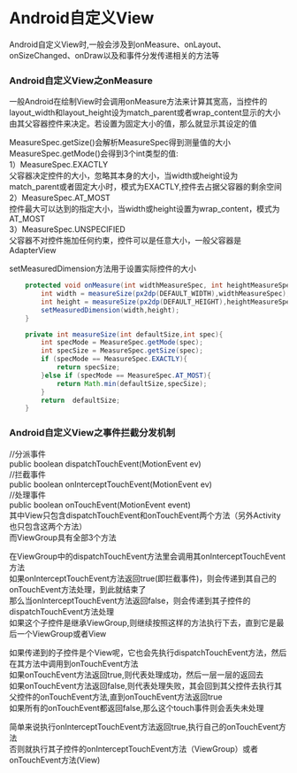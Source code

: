 # Android自定义View
Android自定义View时,一般会涉及到onMeasure、onLayout、onSizeChanged、onDraw以及和事件分发传递相关的方法等

### Android自定义View之onMeasure
一般Android在绘制View时会调用onMeasure方法来计算其宽高，当控件的layout_width和layout_height设为match_parent或者wrap_content显示的大小由其父容器控件来决定。若设置为固定大小的值，那么就显示其设定的值

MeasureSpec.getSize()会解析MeasureSpec得到测量值的大小  
MeasureSpec.getMode()会得到3个int类型的值:  
1）MeasureSpec.EXACTLY  
   父容器决定控件的大小，忽略其本身的大小，当width或height设为match_parent或者固定大小时，模式为EXACTLY,控件去占据父容器的剩余空间  
2）MeasureSpec.AT_MOST  
   控件最大可以达到的指定大小，当width或height设置为wrap_content，模式为AT_MOST  
3）MeasureSpec.UNSPECIFIED  
   父容器不对控件施加任何约束，控件可以是任意大小，一般父容器是AdapterView  

   setMeasuredDimension方法用于设置实际控件的大小
```JAVA
    protected void onMeasure(int widthMeasureSpec, int heightMeasureSpec) {
        int width = measureSize(px2dp(DEFAULT_WIDTH),widthMeasureSpec);
        int height = measureSize(px2dp(DEFAULT_HEIGHT),heightMeasureSpec);
        setMeasuredDimension(width,height);
    }

    private int measureSize(int defaultSize,int spec){
        int specMode = MeasureSpec.getMode(spec);
        int specSize = MeasureSpec.getSize(spec);
        if (specMode == MeasureSpec.EXACTLY){
            return specSize;
        }else if (specMode == MeasureSpec.AT_MOST){
            return Math.min(defaultSize,specSize);
        }
        return  defaultSize;
    }
```

### Android自定义View之事件拦截分发机制
//分派事件  
public boolean dispatchTouchEvent(MotionEvent ev)  
//拦截事件     
public boolean onInterceptTouchEvent(MotionEvent ev)  
//处理事件  
public boolean onTouchEvent(MotionEvent event)  
其中View只包含dispatchTouchEvent和onTouchEvent两个方法（另外Activity也只包含这两个方法）  
而ViewGroup具有全部3个方法      

在ViewGroup中的dispatchTouchEvent方法里会调用其onInterceptTouchEvent方法  
如果onInterceptTouchEvent方法返回true(即拦截事件)，则会传递到其自己的onTouchEvent方法处理，到此就结束了  
那么当onInterceptTouchEvent方法返回false，则会传递到其子控件的dispatchTouchEvent方法处理  
如果这个子控件是继承ViewGroup,则继续按照这样的方法执行下去，直到它是最后一个ViewGroup或者View  

如果传递到的子控件是个View呢，它也会先执行dispatchTouchEvent方法，然后在其方法中调用到onTouchEvent方法  
如果onTouchEvent方法返回true,则代表处理成功，然后一层一层的返回去  
如果onTouchEvent方法返回false,则代表处理失败，其会回到其父控件去执行其父控件的onTouchEvent方法,直到onTouchEvent方法返回true  
如果所有的onTouchEvent都返回false,那么这个touch事件则会丢失未处理  

简单来说执行onInterceptTouchEvent方法返回true,执行自己的onTouchEvent方法  
否则就执行其子控件的onInterceptTouchEvent方法（ViewGroup）或者onTouchEvent方法(View)  
